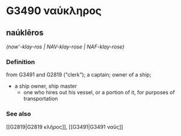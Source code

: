 # G3490 ναύκληρος

## naúklēros

_(now'-klay-ros | NAV-klay-rose | NAF-klay-rose)_

### Definition

from G3491 and G2819 ("clerk"); a captain; owner of a ship; 

- a ship owner, ship master
  - one who hires out his vessel, or a portion of it, for purposes of transportation

### See also

[[G2819|G2819 κλῆρος]], [[G3491|G3491 ναῦς]]
